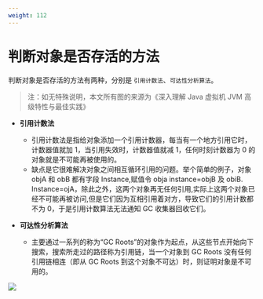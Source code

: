 ```yaml
---
weight: 112
---
```


# 判断对象是否存活的方法

判断对象是否存活的方法有两种，分别是 `引用计数法`、`可达性分析算法`。

> 注：如无特殊说明，本文所有图的来源为《深入理解 Java 虚拟机 JVM 高级特性与最佳实践》

- **引用计数法**
  
  - 引用计数法是指给对象添加一个引用计数器，每当有一个地方引用它时，计数器值就加 1，当引用失效时，计数器值就减 1，任何时刻计数器为 0 的对象就是不可能再被使用的。
  - 缺点是它很难解决对象之间相互循环引用的问题。举个简单的例子，对象 objA 和 obB 都有字段 Instance,赋值令 obja instance=objB 及 obiB. Instance=ojA，除此之外，这两个对象再无任何引用,实际上这两个对象已经不可能再被访问,但是它们因为互相引用着对方，导致它们的引用计数都不为 0，于是引用计数算法无法通知 GC 收集器回收它们。
- **可达性分析算法**
  
  - 主要通过一系列的称为“GC Roots”的对象作为起点，从这些节点开始向下搜索，搜索所走过的路径称为引用链，当一个对象到 GC Roots 没有任何引用链相连（即从 GC Roots 到这个对象不可达）时，则证明对象是不可用的。

![](../../media/202105//1621914618.1032557.png)

